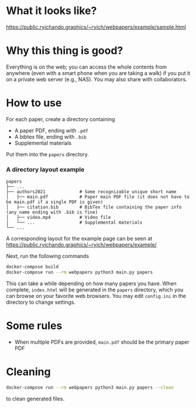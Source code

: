 # What it looks like?

https://public.ryichando.graphics/~ryich/webpapers/example/sample.html

# Why this thing is good?

Everything is on the web; you can access the whole contents from anywhere (even with a smart phone when you are taking a walk) if you put it on a private web server (e.g., NAS). You may also share with collaborators.

# How to use

For each paper, create a directory containing

  - A paper PDF, ending with `.pdf`
  - A bibtex file, ending with `.bib`
  - Supplemental materials

Put them into the `papers` directory.

### A directory layout example

    papers
    ├── ...
    ├── authors2021             # Some recognizable unique short name
    │   ├── main.pdf            # Paper main PDF file (it does not have to be main.pdf if a single PDF is given)
    │   ├── citation.bib        # BibTex file containing the paper info (any name ending with .bib is fine)
    │   ├── video.mp4           # Video file
    |   └── ...                 # Supplemental materials
    └── ...

A corresponding layout for the example page can be seen at https://public.ryichando.graphics/~ryich/webpapers/example/

Next, run the following commands

```bash
docker-compose build
docker-compose run --rm webpapers python3 main.py papers
```

This can take a while depending on how many papers you have. When complete, `index.html` will be generated in the `papers` directory, which you can browse on your favorite web browsers. You may edit `config.ini` in the directory to change settings.

# Some rules

  - When multiple PDFs are provided, `main.pdf` should be the primary paper PDF

# Cleaning

```bash
docker-compose run --rm webpapers python3 main.py papers --clean
```
to clean generated files.
